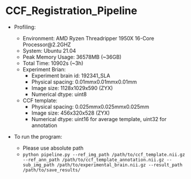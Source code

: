 # CCF_Registration_Pipeline

- Profiling:
  - Environment: AMD Ryzen Threadripper 1950X 16-Core Processor<span>@</span>2.2GHZ
  - System: Ubuntu 21.04
  - Peak Memory Usage: 36578MB (~36GB)
  - Total Time: 10902s (~3h)
  - Experiment Brian:
      - Experiment brain id: 192341_SLA
      - Physical spacing: 0.01mmx0.01mmx0.01mm
      - Image size: 1128x1029x590 (ZYX)
      - Numerical dtype: uint8
  - CCF template:
      - Physical spacing: 0.025mmx0.025mmx0.025mm
      - Image size: 456x320x528 (ZYX)
      - Numerical dtype: uint16 for average template, uint32 for annotation

- To run the program:
   - Please use absolute path
   - `python pipeline.py --ref_img_path /path/to/ccf_template.nii.gz --ref_ann_path /path/to/ccf_template_annotation.nii.gz --sub_img_path /path/to/experimental_brain.nii.gz --result_path /path/to/save_results/`

